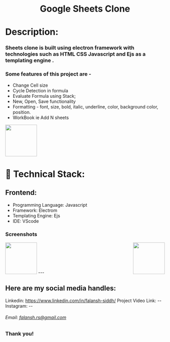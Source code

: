 <h1 align="center">
  Google Sheets Clone
</h1>

# Description:

### Sheets clone is built using electron framework with technologies such as HTML CSS Javascript and Ejs as a templating engine .
### Some features of this project are -
- Change Cell size
- Cycle Detection in formula
- Evaluate Formula using Stack;
- New, Open, Save functionality
- Formatting - font, size, bold, italic, underline, color, background color, position.
- WorkBook ie Add N sheets

<img src="https://user-images.githubusercontent.com/example.png" height="100px" width="100px" >

# 🚀 Technical Stack:

## Frontend:
- Programming Language: Javascript
- Framework: Electrom
- Templating Engine: Ejs
- IDE: VScode


### Screenshots
<img src="https://user-images.githubusercontent.com/example.png" height="100px" width="100px"   > 
<img src="https://user-images.githubusercontent.com/5example.png" height="100px" width="100px"  align="right" >
---

## Here are my social media handles:

Linkedin: https://www.linkedin.com/in/falansh-siddh/
Project Video Link: --
<br />
Instagram: --

###### Email: falansh.rs@gmail.com

### Thank you!
